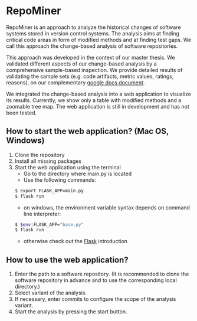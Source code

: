 # RepoMiner
RepoMiner is an approach to analyze the historical changes of software systems stored in version control systems. The analysis aims at finding critical code areas in form of modified methods and at finding test gaps. We call this approach the change-based analysis of software repositories.

This approach was developed in the context of our master thesis. We validated different aspects of our change-based analysis by a comprehensive sample-based inspection. We provide detailed results of validating the sample sets (e.g. code artifacts, metric values, ratings, reasons), on our complementary [google docs document](https://docs.google.com/spreadsheets/d/1LMwUOiO33gK4oeYTnHs4tAKA53Rp1NBLijPJ28WjEmI/edit?usp=sharing).

We integrated the change-based analysis into a web application to visualize its results. Currently, we show only a table with modified methods and a zoomable tree map. The web application is still in development and has not been tested.

## How to start the web application? (Mac OS, Windows)
1. Clone the repository
2. Install all missing packages
3. Start the web application using the terminal
   - Go to the directory where main.py is located
   - Use the following commands:
   ```bash
   $ export FLASK_APP=main.py
   $ flask run
   ```
   - on windows, the environment variable syntax depends on command line interpreter:
   ```bash
   $ $env:FLASK_APP="base.py"
   $ flask run
   ```
   - otherwise check out the [Flask](https://flask.palletsprojects.com/en/1.1.x/) introduction
   
## How to use the web application?
1. Enter the path to a software repository. (It is recommended to clone the software repository in advance and to use the corresponding local directory.)
2. Select variant of the analysis.
3. If necessary, enter commits to configure the scope of the analysis variant.
4. Start the analysis by pressing the start button.

